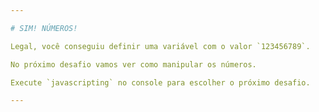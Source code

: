 ```yaml
---

# SIM! NÚMEROS!

Legal, você conseguiu definir uma variável com o valor `123456789`.

No próximo desafio vamos ver como manipular os números.

Execute `javascripting` no console para escolher o próximo desafio.

---
```

